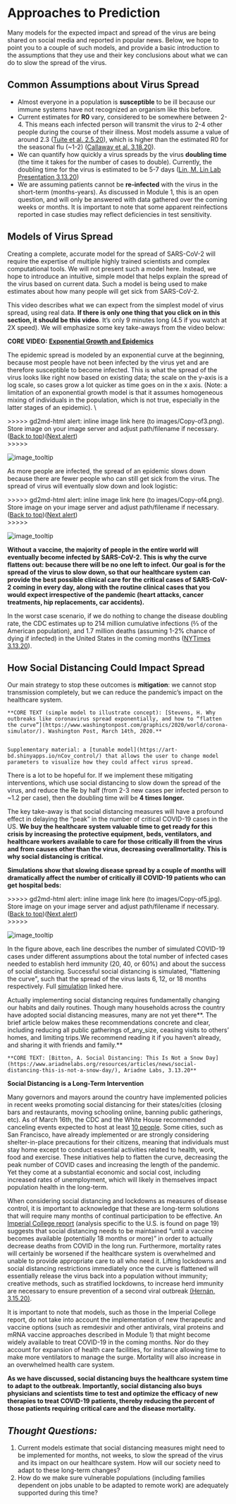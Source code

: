 # Approaches to Prediction

Many models for the expected impact and spread of the virus are being shared on social media and reported in popular news. Below, we hope to point you to a couple of such models, and provide a basic introduction to the assumptions that they use and their key conclusions about what we can do to slow the spread of the virus.

## Common Assumptions about Virus Spread

* Almost everyone in a population is **susceptible** to be ill because our immune systems have not recognized an organism like this before.
* Current estimates for **R0** vary, considered to be somewhere between 2-4.  This means each infected person will transmit the virus to 2-4 other people during the course of their illness. Most models assume a value of around 2.3 \([Tuite et al. 2.5.20](https://annals.org/aim/fullarticle/2760912/reporting-epidemic-growth-reproduction-numbers-2019-novel-coronavirus-2019-ncov)\), which is higher than the estimated R0 for the seasonal flu \(~1-2\) \([Callaway et al. 3.18.20](https://www.nature.com/articles/d41586-020-00758-2)\). 
* We can quantify how quickly a virus spreads by the virus **doubling time** \(the time it takes for the number of cases to double\). Currently, the doubling time for the virus is estimated to be 5-7 days \([Lin, M. Lin Lab Presentation 3.13.20](https://drive.google.com/file/d/1DqfSnlaW6N3GBc5YKyBOCGPfdqOsqk1G/view)\)
* We are assuming patients cannot be **re-infected** with the virus in the short-term \(months-years\). As discussed in Module 1, this is an open question, and will only be answered with data gathered over the coming weeks or months. It is important to note that some apparent reinfections reported in case studies may reflect deficiencies in test sensitivity.

## Models of Virus Spread

Creating a complete, accurate model for the spread of SARS-CoV-2 will require the expertise of multiple highly trained scientists and complex computational tools. We will not present such a model here. Instead, we hope to introduce an intuitive, simple model that helps explain the spread of the virus based on current data. Such a model is being used to make estimates about how many people will get sick from SARS-CoV-2.

This video describes what we can expect from the simplest model of virus spread, using real data. **If there is only one thing that you click on in this section, it should be this video**. It’s only 9 minutes long \(4.5 if you watch at 2X speed\). We will emphasize some key take-aways from the video below:

**CORE VIDEO:** [**Exponential Growth and Epidemics**](https://www.youtube.com/watch?v=Kas0tIxDvrg&feature=youtu.be)

The epidemic spread is modeled by an exponential curve at the beginning, because most people have not been infected by the virus yet and are therefore susceptible to become infected. This is what the spread of the virus looks like right now based on existing data; the scale on the y-axis is a log scale, so cases grow a lot quicker as time goes on in the x axis. \(Note: a limitation of an exponential growth model is that it assumes homogeneous mixing of individuals in the population, which is not true, especially in the latter stages of an epidemic\). \

&gt;&gt;&gt;&gt;&gt; gd2md-html alert: inline image link here \(to images/Copy-of3.png\). Store image on your image server and adjust path/filename if necessary.  
\([Back to top](approaches-to-prediction.md)\)\([Next alert](approaches-to-prediction.md#gdcalert5)\)  
&gt;&gt;&gt;&gt;&gt;

![image\_tooltip](https://github.com/futuremdsvscovid/covid19-curriculum/tree/e2770fb14fae8fc4117e1540d84e1dc485ab474a/module-2-epidemiology-principles/images/Copy-of3.png)

As more people are infected, the spread of an epidemic slows down because there are fewer people who can still get sick from the virus. The spread of virus will eventually slow down and look logistic:

&gt;&gt;&gt;&gt;&gt; gd2md-html alert: inline image link here \(to images/Copy-of4.png\). Store image on your image server and adjust path/filename if necessary.  
\([Back to top](approaches-to-prediction.md)\)\([Next alert](approaches-to-prediction.md#gdcalert6)\)  
&gt;&gt;&gt;&gt;&gt;

![image\_tooltip](https://github.com/futuremdsvscovid/covid19-curriculum/tree/e2770fb14fae8fc4117e1540d84e1dc485ab474a/module-2-epidemiology-principles/images/Copy-of4.png)

**Without a vaccine, the majority of people in the entire world will eventually become infected by SARS-CoV-2. This is why the curve flattens out: because there will be no one left to infect. Our goal is for the spread of the virus to slow down, so that our healthcare system can provide the best possible clinical care for the critical cases of SARS-CoV-2 coming in every day, along with the routine clinical cases that you would expect irrespective of the pandemic \(heart attacks, cancer treatments, hip replacements, car accidents\).** 

In the worst case scenario, if we do nothing to change the disease doubling rate, the CDC estimates up to 214 million cumulative infections \(⅔ of the American population\), and 1.7 million deaths \(assuming 1-2% chance of dying if infected\) in the United States in the coming months \([NYTimes 3.13.20](https://www.nytimes.com/2020/03/13/us/coronavirus-deaths-estimate.html)\).

## How Social Distancing Could Impact Spread

Our main strategy to stop these outcomes is **mitigation**: we cannot stop transmission completely, but we can reduce the pandemic’s impact on the healthcare system.

```text
**CORE TEXT (simple model to illustrate concept): [Stevens, H. Why outbreaks like coronavirus spread exponentially, and how to “flatten the curve”](https://www.washingtonpost.com/graphics/2020/world/corona-simulator/). Washington Post, March 14th, 2020.**


Supplementary material: a [tunable model](https://art-bd.shinyapps.io/nCov_control/) that allows the user to change model parameters to visualize how they could affect virus spread.
```

There is a lot to be hopeful for. If we implement these mitigating interventions, which use social distancing to slow down the spread of the virus, and reduce the Re by half \(from 2-3 new cases per infected person to ~1.2 per case\), then the doubling time will be **4 times longer.**

The key take-away is that social distancing measures will have a profound effect in delaying the “peak” in the number of critical COVID-19 cases in the US. **We buy the healthcare system valuable time to get ready for this crisis by increasing the protective equipment, beds, ventilators, and healthcare workers available to care for those critically ill from the virus and from causes other than the virus, decreasing overallmortality. This is why social distancing is critical.**

**Simulations show that slowing disease spread by a couple of months will dramatically affect the number of critically ill COVID-19 patients who can get hospital beds:**

&gt;&gt;&gt;&gt;&gt; gd2md-html alert: inline image link here \(to images/Copy-of5.jpg\). Store image on your image server and adjust path/filename if necessary.  
\([Back to top](approaches-to-prediction.md)\)\([Next alert](approaches-to-prediction.md#gdcalert7)\)  
&gt;&gt;&gt;&gt;&gt;

![image\_tooltip](https://github.com/futuremdsvscovid/covid19-curriculum/tree/e2770fb14fae8fc4117e1540d84e1dc485ab474a/module-2-epidemiology-principles/images/Copy-of5.jpg)

In the figure above, each line describes the number of simulated COVID-19 cases under different assumptions about the total number of infected cases needed to establish herd immunity \(20, 40, or 60%\) and about the success of social distancing. Successful social distancing is simulated, "flattening the curve", such that the spread of the virus lasts 6, 12, or 18 months respectively. Full [simulation](https://www.nytimes.com/interactive/2020/03/17/upshot/hospital-bed-shortages-coronavirus.html?auth=login-google) linked here.

Actually implementing social distancing requires fundamentally changing our habits and daily routines. Though many households across the country have adopted social distancing measures, many are not yet there**. The brief article below makes these recommendations concrete and clear, including reducing all public gatherings of\_any\_size, ceasing visits to others’ homes, and limiting trips.We recommend reading it if you haven’t already, and sharing it with friends and family.**

```text
**CORE TEXT: [Bitton, A. Social Distancing: This Is Not a Snow Day](https://www.ariadnelabs.org/resources/articles/news/social-distancing-this-is-not-a-snow-day/), Ariadne Labs, 3.13.20**
```

**Social Distancing is a Long-Term Intervention**

Many governors and mayors around the country have implemented policies in recent weeks promoting social distancing for their states/cities \(closing bars and restaurants, moving schooling online, banning public gatherings, etc\). As of March 16th, the CDC and the White House recommended canceling events expected to host at least [10 people](https://www.whitehouse.gov/wp-content/uploads/2020/03/03.16.20_coronavirus-guidance_8.5x11_315PM.pdf). Some cities, such as San Francisco, have already implemented or are strongly considering shelter-in-place precautions for their citizens, meaning that individuals must stay home except to conduct essential activities related to health, work, food and exercise. These initiatives help to flatten the curve, decreasing the peak number of COVID cases and increasing the length of the pandemic. Yet they come at a substantial economic and social cost, including increased rates of unemployment, which will likely in themselves impact population health in the long-term.

When considering social distancing and lockdowns as measures of disease control, it is important to acknowledge that these are long-term solutions that will require many months of continual participation to be effective. An [Imperial College report](https://www.imperial.ac.uk/media/imperial-college/medicine/sph/ide/gida-fellowships/Imperial-College-COVID19-NPI-modelling-16-03-2020.pdf) \(analysis specific to the U.S. is found on page 19\) suggests that social distancing needs to be maintained “until a vaccine becomes available \(potentially 18 months or more\)” in order to actually decrease deaths from COVID in the long run. Furthermore, mortality rates will certainly be worsened if the healthcare system is overwhelmed and unable to provide appropriate care to all who need it. Lifting lockdowns and social distancing restrictions immediately once the curve is flattened will essentially release the virus back into a population without immunity; creative methods, such as stratified lockdowns, to increase herd immunity are necessary to ensure prevention of a second viral outbreak [\(Hernán, 3.15.20\)](https://twitter.com/_MiguelHernan/status/1239227279512829953).

It is important to note that models, such as those in the Imperial College report, do not take into account the implementation of new therapeutic and vaccine options \(such as remdesivir and other antivirals, viral proteins and mRNA vaccine approaches described in Module 1\) that might become widely available to treat COVID-19 in the coming months. Nor do they account for expansion of health care facilities, for instance allowing time to make more ventilators to manage the surge. Mortality will also increase in an overwhelmed health care system.

**As we have discussed, social distancing buys the healthcare system time to adapt to the outbreak. Importantly, social distancing also buys physicians and scientists time to test and optimize the efficacy of new therapies to treat COVID-19 patients, thereby reducing the percent of those patients requiring critical care and the disease mortality.** 

## _Thought Questions:_

1. Current models estimate that social distancing measures might need to be implemented for months, not weeks, to slow the spread of the virus and its impact on our healthcare system. How will our society need to adapt to these long-term changes?
2. How do we make sure vulnerable populations \(including families dependent on jobs unable to be adapted to remote work\) are adequately supported during this time? 

